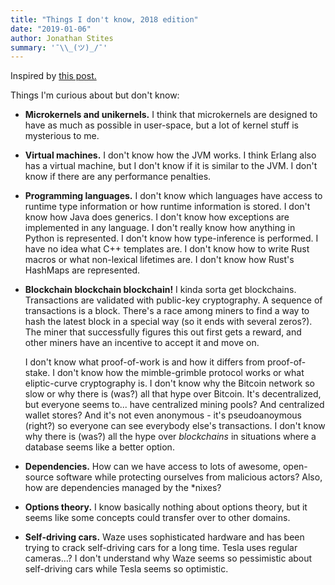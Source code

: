 ```yaml
---
title: "Things I don't know, 2018 edition"
date: "2019-01-06"
author: Jonathan Stites
summary: '¯\\_(ツ)_/¯'
---
```



Inspired by [this post.](https://overreacted.io/things-i-dont-know-as-of-2018/) 

Things I'm curious about but don't know:

- **Microkernels and unikernels.** I think that microkernels are designed to have as much as possible in user-space, but a lot of kernel stuff is mysterious to me.

- **Virtual machines.** I don't know how the JVM works. I think Erlang also has a virtual machine, but I don't know if it is similar to the JVM. I don't know if there are any performance penalties.

- **Programming languages.** I don't know which languages have access to runtime type information or how runtime information is stored. I don't know how Java does generics. I don't know how exceptions are implemented in any language. I don't really know how anything in Python is represented. I don't know how type-inference is performed. I have no idea what C++ templates are. I don't know how to write Rust macros or what non-lexical lifetimes are. I don't know how Rust's HashMaps are represented.

- **Blockchain blockchain blockchain!** I kinda sorta get blockchains. Transactions are validated with public-key cryptography. A sequence of transactions is a block. There's a race among miners to find a way to hash the latest block in a special way (so it ends with several zeros?). The miner that successfully figures this out first gets a reward, and other miners have an incentive to accept it and move on.

   I don't know what proof-of-work is and how it differs from proof-of-stake. I don't know how the mimble-grimble protocol works or what eliptic-curve cryptography is. I don't know why the Bitcoin network so slow or why there is (was?) all that hype over Bitcoin. It's decentralized, but everyone seems to... have centralized mining pools? And centralized wallet stores? And it's not even anonymous - it's pseudoanoymous (right?) so everyone can see everybody else's transactions. I don't know why there is (was?) all the hype over _blockchains_ in situations where a database seems like a better option.

- **Dependencies.** How can we have access to lots of awesome, open-source software while protecting ourselves from malicious actors? Also, how are dependencies managed by the *nixes?

- **Options theory.** I know basically nothing about options theory, but it seems like some concepts could transfer over to other domains.

- **Self-driving cars.** Waze uses sophisticated hardware and has been trying to crack self-driving cars for a long time. Tesla uses regular cameras...? I don't understand why Waze seems so pessimistic about self-driving cars while Tesla seems so optimistic.



